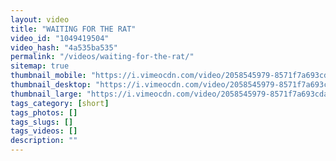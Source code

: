 ```yaml
---
layout: video
title: "WAITING FOR THE RAT"
video_id: "1049419504"
video_hash: "4a535ba535"
permalink: "/videos/waiting-for-the-rat/"
sitemap: true
thumbnail_mobile: "https://i.vimeocdn.com/video/2058545979-8571f7a693cdad997d8c6f8b0d43d4d1b7494e304bcfd27d78803249f95b3478-d_640x360?&r=pad&region=us"
thumbnail_desktop: "https://i.vimeocdn.com/video/2058545979-8571f7a693cdad997d8c6f8b0d43d4d1b7494e304bcfd27d78803249f95b3478-d_960x540?&r=pad&region=us"
thumbnail_large: "https://i.vimeocdn.com/video/2058545979-8571f7a693cdad997d8c6f8b0d43d4d1b7494e304bcfd27d78803249f95b3478-d_1280x720?&r=pad&region=us"
tags_category: [short]
tags_photos: []
tags_slugs: []
tags_videos: []
description: ""
---
```

